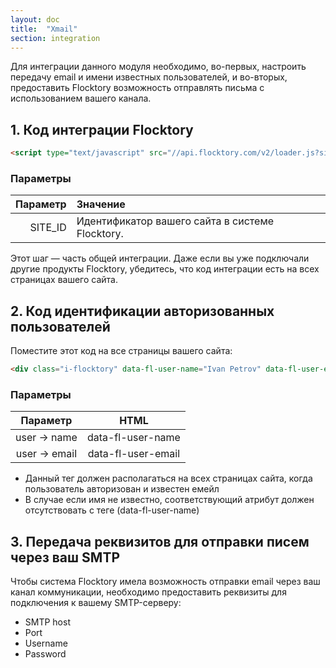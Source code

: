 ```yaml
---
layout: doc
title:  "Xmail"
section: integration
---
```



Для интеграции данного модуля необходимо, во-первых, настроить передачу email и имени известных пользователей, и во-вторых, предоставить Flocktory возможность отправлять письма с использованием вашего канала.

## 1. Код интеграции Flocktory

```html
<script type="text/javascript" src="//api.flocktory.com/v2/loader.js?site_id=SITE_ID" async="async"></script>
```


### Параметры

Параметр  | Значение
---------:|:---------
SITE_ID   | Идентификатор вашего сайта в системе Flocktory.

Этот шаг — часть общей интеграции. Даже если вы уже подключали другие продукты Flocktory, убедитесь, что код интеграции есть на всех страницах вашего сайта.


## 2. Код идентификации авторизованных пользователей

Поместите этот код на все страницы вашего сайта:

```html
<div class="i-flocktory" data-fl-user-name="Ivan Petrov" data-fl-user-email="ivan@petrov.ru"></div>
```

### Параметры

| Параметр     | HTML               |
|:------------:|:------------------:|
| user → name  | data-fl-user-name	|
| user → email | data-fl-user-email	|


* Данный тег должен располагаться на всех страницах сайта, когда пользователь авторизован и известен емейл
* В случае если имя не известно, соответствующий атрибут должен отсутствовать с теге (data-fl-user-name)


## 3. Передача реквизитов для отправки писем через ваш SMTP

Чтобы система Flocktory имела возможность отправки email через ваш канал коммуникации, необходимо предоставить  реквизиты для подключения к вашему SMTP-серверу:

* SMTP host
* Port
* Username
* Password
